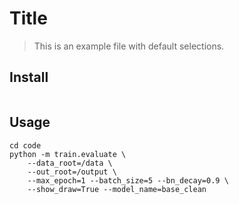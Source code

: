 # Title

> This is an example file with default selections.

## Install

```
```

## Usage

```
cd code
python -m train.evaluate \
    --data_root=/data \
    --out_root=/output \
    --max_epoch=1 --batch_size=5 --bn_decay=0.9 \
    --show_draw=True --model_name=base_clean
```
